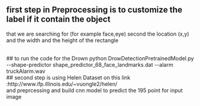 

## first step in Preprocessing is to customize the label if it contain the object
that we are searching for (for example face,eye) second the location (x,y) and the width and the height of the rectangle 

</br>
## to run the code for the Drown
python DrowDetectionPretrainedModel.py --shape-predictor shape_predictor_68_face_landmarks.dat --alarm truckAlarm.wav

</br>
## second step is using Helen Dataset on this link :http://www.ifp.illinois.edu/~vuongle2/helen/
</br>
and preprcessing and build cnn model to predict the 195 point for input image


